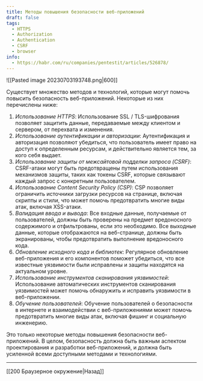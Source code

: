 ```yaml
---
title: Методы повышения безопасности веб-приложений
draft: false
tags:
  - HTTPS
  - Authorization
  - Authentication
  - CSRF
  - browser
info:
  - https://habr.com/ru/companies/pentestit/articles/526878/
---
```

![[Pasted image 20230703193748.png|600]]

Существует множество методов и технологий, которые могут помочь повысить безопасность веб-приложений. Некоторые из них перечислены ниже:

1. _Использование HTTPS_: Использование SSL / TLS-шифрования позволяет защитить данные, передаваемые между клиентом и сервером, от перехвата и изменения.
2. _Использование аутентификации и авторизации_: Аутентификация и авторизация позволяют убедиться, что пользователь имеет право на доступ к определенным ресурсам, и действительно является тем, за кого себя выдает.
3. _Использование защиты от межсайтовой подделки запроса (CSRF)_: CSRF-атаки могут быть предотвращены путем использования механизмов защиты, таких как токены CSRF, которые связывают каждый запрос с конкретным пользователем.
4. _Использование Content Security Policy (CSP)_: CSP позволяет ограничить источники загрузки ресурсов на странице, включая скрипты и стили, что может помочь предотвратить многие виды атак, включая XSS-атаки.
5. _Валидация ввода и вывода_: Все входные данные, получаемые от пользователей, должны быть проверены на предмет вредоносного содержимого и отфильтрованы, если это необходимо. Все выходные данные, которые отображаются на веб-странице, должны быть экранированы, чтобы предотвратить выполнение вредоносного кода.
6. _Обновление исходного кода и библиотек_: Регулярное обновление веб-приложения и его компонентов поможет убедиться, что все известные уязвимости были исправлены и защиты находятся на актуальном уровне.
7. _Использование инструментов сканирования уязвимостей_: Использование автоматических инструментов сканирования уязвимостей может помочь обнаружить и исправить уязвимости в веб-приложении.
8. _Обучение пользователей_: Обучение пользователей о безопасности в интернете и взаимодействии с веб-приложениями может помочь предотвратить многие виды атак, включая фишинг и социальную инженерию.

Это только некоторые методы повышения безопасности веб-приложений. В целом, безопасность должна быть важным аспектом проектирования и разработки веб-приложений, и должна быть усиленной всеми доступными методами и технологиями.


---

[[200 Браузерное окружение|Назад]]